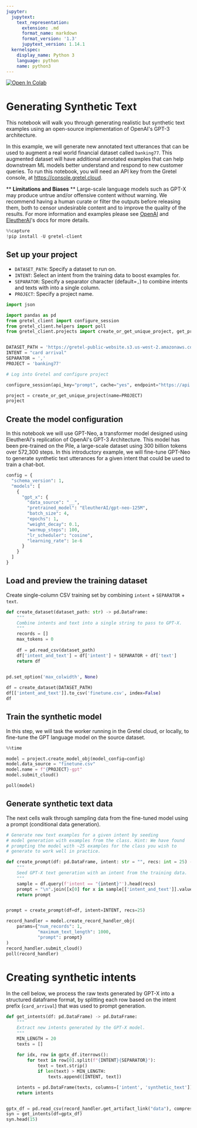 ```yaml
---
jupyter:
  jupytext:
    text_representation:
      extension: .md
      format_name: markdown
      format_version: '1.3'
      jupytext_version: 1.14.1
  kernelspec:
    display_name: Python 3
    language: python
    name: python3
---
```


<!-- #region colab_type="text" id="view-in-github" -->
<a href="https://colab.research.google.com/github/gretelai/gretel-blueprints/blob/main/docs/notebooks/conditional_text_generation_with_gpt.ipynb" target="_parent"><img src="https://colab.research.google.com/assets/colab-badge.svg" alt="Open In Colab"/></a>

<!-- #endregion -->

<!-- #region id="UTRxpSlaczHY" -->
# Generating Synthetic Text

This notebook will walk you through generating realistic but synthetic text examples using an open-source implementation of OpenAI's GPT-3 architecture. 

In this example, we will generate new annotated text utterances that can be used to augment a real world financial dataset called `banking77`. This augmented dataset will have additional annotated examples that can help downstream ML models better understand and respond to new customer queries. To run this notebook, you will need an API key from the Gretel console,  at https://console.gretel.cloud. 
<br>

** **Limitations and Biases** **
Large-scale language models such as GPT-X may produce untrue and/or offensive content without warning. We recommend having a human curate or filter the outputs before releasing them, both to censor undesirable content and to improve the quality of the results. For more information and examples please see [OpenAI](https://huggingface.co/gpt2#limitations-and-bias) and [EleutherAI](https://huggingface.co/EleutherAI/gpt-neo-125M#limitations-and-biases)'s docs for more details.
<!-- #endregion -->

```python id="VEM6kjRsczHd"
%%capture
!pip install -U gretel-client
```

<!-- #region id="rhBCe4PfrTWW" -->
## Set up your project
* `DATASET_PATH`: Specify a dataset to run on.
* `INTENT`: Select an intent from the training data to boost examples for.
* `SEPARATOR`: Specify a separator character (default=`,`) to combine intents and texts with into a single column.
* `PROJECT`: Specify a project name.
<!-- #endregion -->

```python id="ZQ-TmAdwczHd"
import json

import pandas as pd
from gretel_client import configure_session
from gretel_client.helpers import poll
from gretel_client.projects import create_or_get_unique_project, get_project


DATASET_PATH = 'https://gretel-public-website.s3.us-west-2.amazonaws.com/datasets/banking77.csv'
INTENT = "card arrival"
SEPARATOR = ','
PROJECT = 'banking77'
```

```python id="ZOygU-1MrTWY" colab={"base_uri": "https://localhost:8080/"} outputId="4fc3ff59-dd7a-49a9-9c36-2faec13f5d91"
# Log into Gretel and configure project

configure_session(api_key="prompt", cache="yes", endpoint="https://api.gretel.cloud", validate=True, clear=True)

project = create_or_get_unique_project(name=PROJECT)
project
```

<!-- #region id="4PD5B0U06ALs" -->
## Create the model configuration

In this notebook we will use GPT-Neo, a transformer model designed using EleutherAI's replication of OpenAI's GPT-3 Architecture. This model has been pre-trained on the Pile, a large-scale dataset using 300 billion tokens over 572,300 steps. In this introductory example, we will fine-tune GPT-Neo to generate synthetic text utterances for a given intent that could be used to train a chat-bot.
<!-- #endregion -->

```python id="3n0npt-_rTWa"
config = {
  "schema_version": 1,
  "models": [
    {
      "gpt_x": {
        "data_source": "__",
        "pretrained_model": "EleutherAI/gpt-neo-125M",
        "batch_size": 4,
        "epochs": 1,
        "weight_decay": 0.1,
        "warmup_steps": 100,
        "lr_scheduler": "cosine",
        "learning_rate": 1e-6
      }
    }
  ]
}
```

<!-- #region id="s9LTh7GO6VIu" -->
## Load and preview the training dataset
Create single-column CSV training set by combining `intent` + `SEPARATOR` + `text`.

<!-- #endregion -->

```python id="YMg9nX6SczHe" colab={"base_uri": "https://localhost:8080/", "height": 424} outputId="f318c986-7ee8-4c36-cccb-4b30e5f05deb"
def create_dataset(dataset_path: str) -> pd.DataFrame:
    """
    Combine intents and text into a single string to pass to GPT-X.
    """
    records = []
    max_tokens = 0
    
    df = pd.read_csv(dataset_path)
    df['intent_and_text'] = df['intent'] + SEPARATOR + df['text']
    return df
    

pd.set_option('max_colwidth', None)

df = create_dataset(DATASET_PATH)
df[['intent_and_text']].to_csv('finetune.csv', index=False)
df
```

<!-- #region id="WxnH8th-65Dh" -->
## Train the synthetic model
In this step, we will task the worker running in the Gretel cloud, or locally, to fine-tune the GPT language model on the source dataset.
<!-- #endregion -->

```python id="O4-E_F0qczHe" colab={"base_uri": "https://localhost:8080/"} outputId="d10f75c7-f21d-42a5-b6a7-35164b5e2f6b"
%%time 

model = project.create_model_obj(model_config=config)
model.data_source = "finetune.csv"
model.name = f"{PROJECT}-gpt"
model.submit_cloud()

poll(model)
```

<!-- #region id="6IkWOnVQ7oo1" -->
## Generate synthetic text data
The next cells walk through sampling data from the fine-tuned model using a prompt (conditional data generation). 
<!-- #endregion -->

```python id="C8gD9Q2XSFyv" colab={"base_uri": "https://localhost:8080/"} outputId="5e83f53e-495f-408e-91c7-a1c26d623471"
# Generate new text examples for a given intent by seeding
# model generation with examples from the class. Hint: We have found
# prompting the model with ~25 examples for the class you wish to 
# generate to work well in practice.

def create_prompt(df: pd.DataFrame, intent: str = "", recs: int = 25) -> str:
    """
    Seed GPT-X text generation with an intent from the training data.
    """
    sample = df.query(f'intent == "{intent}"').head(recs)
    prompt = "\n".join([x[0] for x in sample[['intent_and_text']].values])
    return prompt


prompt = create_prompt(df=df, intent=INTENT, recs=25)

record_handler = model.create_record_handler_obj(
    params={"num_records": 1, 
            "maximum_text_length": 1000, 
            "prompt": prompt}
)
record_handler.submit_cloud()
poll(record_handler)
```

<!-- #region id="Xy8q3f2dTAHv" -->
# Creating synthetic intents

In the cell below, we process the raw texts generated by GPT-X into a structured dataframe format, by splitting each row based on the intent prefix (`card_arrival`) that was used to prompt generation.


<!-- #endregion -->

```python id="8Fx4aeMOSFyw" colab={"base_uri": "https://localhost:8080/", "height": 520} outputId="d8416537-56e2-400e-bda5-933685f4b3ac"
def get_intents(df: pd.DataFrame) -> pd.DataFrame:
    """
    Extract new intents generated by the GPT-X model.
    """
    MIN_LENGTH = 20
    texts = []
    
    for idx, row in gptx_df.iterrows(): 
        for text in row[0].split(f"{INTENT}{SEPARATOR}"):
            text = text.strip()
            if len(text) > MIN_LENGTH:
                texts.append([INTENT, text])

    intents = pd.DataFrame(texts, columns=['intent', 'synthetic_text'])
    return intents


gptx_df = pd.read_csv(record_handler.get_artifact_link("data"), compression='gzip')
syn = get_intents(df=gptx_df)
syn.head(15)

```
